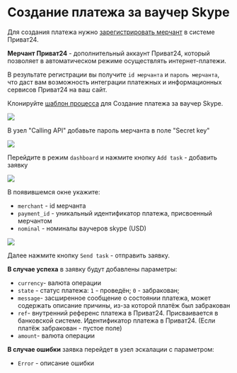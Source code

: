 # Создание платежа за ваучер Skype

Для создания платежа нужно [зарегистрировать мерчант](https://api.privatbank.ua/api-privat24/p24registration.html) в системе Приват24.

**Мерчант Приват24** - дополнительный аккаунт Приват24, который позволяет в автоматическом режиме осуществлять интернет-платежи.

В результате регистрации вы получите `id мерчанта` и `пароль мерчанта`, что даст вам возможность интеграции платежных и информационных сервисов Приват24 на ваш сайт.

Клонируйте [шаблон процесса](https://www.corezoid.com/admin/edit_conv/27724/5060) для Создание платежа за ваучер Skype.

![](../img/mandrill_copy_conveyor.png)

В узел "Calling API" добавьте пароль мерчанта в поле "Secret key"

![](../img/secret.png)

Перейдите в режим `dashboard` и нажмите кнопку `Add task` - добавить заявку

![](../img/mandrill_dashboard.png)

В появившемся окне укажите:
*   `merchant` - id мерчанта
*   `payment_id` - уникальный идентификатор платежа, присвоенный мерчантом
*   `nominal` - номиналы ваучеров skype (USD)

![](../img/skype_buy.png)

Далее нажмите кнопку `Send task` - отправить заявку.

**В случае успеха** в заявку будут добавлены параметры:

* `currency`- валюта операции
* `state` - статус платежа:
`1` - проведён; `0` - забракован;
* `message`- засширенное сообщение о состоянии платежа, может содержать описание причины, из-за которой платёж был забракован
* `ref`- внутренний референс платежа в Приват24. Присваивается в банковской системе. Идентификатор платежа в Приват24. (Если платёж забракован - пустое поле)
* `amount`- валюта операции

**В случае ошибки** заявка перейдет в узел эскалации с параметром:
* `Error` - описание ошибки

